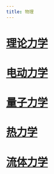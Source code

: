```yaml
---
title: 物理
---
```


# [理论力学](./mechanics/README.md)

# [电动力学](./electromagnetism/README.md)

# [量子力学](./quantum/README.md)

# [热力学](./heat/README.md)

# [流体力学](./fluid/README.md)
